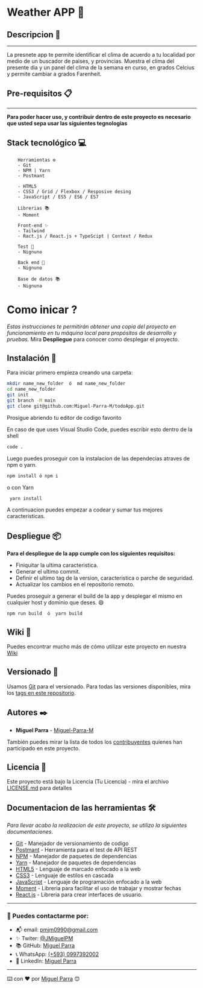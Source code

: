 # Weather APP 📃

## Descripcion 🚀
---
La presnete app te permite identificar el clima de acuerdo a tu localidad por medio de un buscador de paises, y provincias.
Muestra el clima del presente dia y un panel del clima de la semana en curso, en grados Celcius y permite cambiar a grados Farenheit.

## Pre-requisitos 📋
---

**Para poder hacer uso, y contribuir dentro de este proyecto es necesario que usted sepa usar las siguientes tegnologias**
## Stack tecnológico 💻

        Herramientas ⚙
        - Git
        - NPM | Yarn
        - Postmant

        - HTML5
        - CSS3 / Grid / Flexbox / Resposive desing
        - JavaScript / ES5 / ES6 / ES7

        Librerias 📚
        - Moment

        Front-end ✨
        - Tailwind
        - Ract.js / React.js + TypeScipt | Context / Redux

        Test 🔎
        - Nignuno

        Back end 🧰
        - Nignuno

        Base de datos 📚
        - Nignuna

# Como inicar ?

_Estas instrucciones te permitirán obtener una copia del proyecto en funcionamiento en tu máquina local para propósitos de desarrollo y pruebas._
Mira **Despliegue** para conocer como desplegar el proyecto.

## Instalación 🔧

Para iniciar primero empieza creando una carpeta:

```bash
mkdir name_new_folder  ó  md name_new_folder
cd name_new_folder
git init
git branch -M main
git clone git@github.com:Miguel-Parra-M/todoApp.git
```

Prosigue abriendo tu editor de codigo favorito

En caso de que uses Visual Studio Code, puedes escribir esto dentro de la shell

```bash
code .
```

Luego puedes proseguir con la instalacion de las dependecias atraves de npm o yarn.

```bash
npm install ó npm i
```

o con Yarn

```bash
 yarn install
```

A continuacion puedes empezar a codear y sumar tus mejores caracteristicas.

## Despliegue 📦

**Para el despliegue de la app cumple con los siguientes requisitos:**

- Finiquitar la ultima caracteristica.
- Generar el ultimo commit.
- Definir el ultimo tag de la version, caracteristica o parche de seguridad.
- Actualizar los cambios en el repositorio remoto.

Puedes proseguir a generar el build de la app y desplegar el mismo en cualquier host y dominio que deses. 😄

```
npm run build  ó  yarn build
```

## Wiki 📖

Puedes encontrar mucho más de cómo utilizar este proyecto en nuestra [Wiki](https://github.com/tu/proyecto/wiki)

## Versionado 📌

Usamos [Git](https://git-scm.com/doc) para el versionado. Para todas las versiones disponibles, mira los [tags en este repositorio](https://github.com/tu/proyecto/tags).

## Autores ✒️

- **Miguel Parra** - [Miguel-Parra-M](https://github.com/Miguel-Parra-M)

También puedes mirar la lista de todos los [contribuyentes](https://github.com/your/project/contributors) quíenes han participado en este proyecto.

## Licencia 📄

Este proyecto está bajo la Licencia (Tu Licencia) - mira el archivo [LICENSE.md](LICENSE.md) para detalles

## Documentacion de las herramientas 🛠️

_Para llevar acabo la realizacion de este proyecto, se utilizo la siguientes documentaciones._

* [Git](https://git-scm.com/doc) - Manejador de versionamiento de codigo
* [Postmant](https://learning.postman.com/docs/publishing-your-api/documenting-your-api/) - Herramienta para el test de API REST
* [NPM](https://docs.npmjs.com/cli/v7/commands) - Manejador de paquetes de dependencias
* [Yarn](https://yarnpkg.com/cli/install) - Manejador de paquetes de dependencias
* [HTML5](https://www.w3schools.com/html/default.asp) - Lenguaje de marcado enfocado a la web
* [CSS3](https://www.w3schools.com/css/default.asp) - Lenguaje de estilos en cascada
* [JavaScript](https://www.w3schools.com/js/default.asp) - Lenguaje de programación enfocado a la web
* [Moment](https://momentjs.com/docs/) - Libreria para facilitar el uso de trabajar y mostrar fechas
* [React.js](https://es.reactjs.org/docs/getting-started.html) - Libreria para crear interfaces de usuario.

---

### 📌 Puedes contactarme por:

- 📬 email: pmjm0990@gmail.com
- ✨ Twiter: [@JMiguelPM](https://twitter.com/JMiguelPM)
- 📚 GitHub: [Miguel Parra](https://github.com/Miguel-Parra-M)
- 📞 WhatsApp: [(+593) 0997392002](https://wa.me/593997392002)
- 🔼 LinkedIn: [Miguel Parra](www.linkedin.com/in/miguel-parra-muñoz)

---

⌨️ con ❤️ por [Miguel Parra](https://github.com/Miguel-Parra-M) 😊
